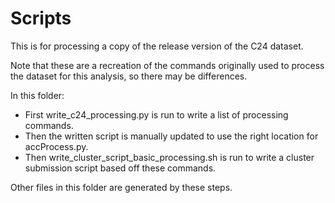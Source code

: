 # Scripts 

This is for processing a copy of the release version of the C24 dataset.

Note that these are a recreation of the commands originally used to process the dataset for this analysis, so there may be differences.

In this folder: 
- First write_c24_processing.py is run to write a list of processing commands. 
- Then the written script is manually updated to use the right location for accProcess.py. 
- Then write_cluster_script_basic_processing.sh is run to write a cluster submission script based off these commands.

Other files in this folder are generated by these steps. 
